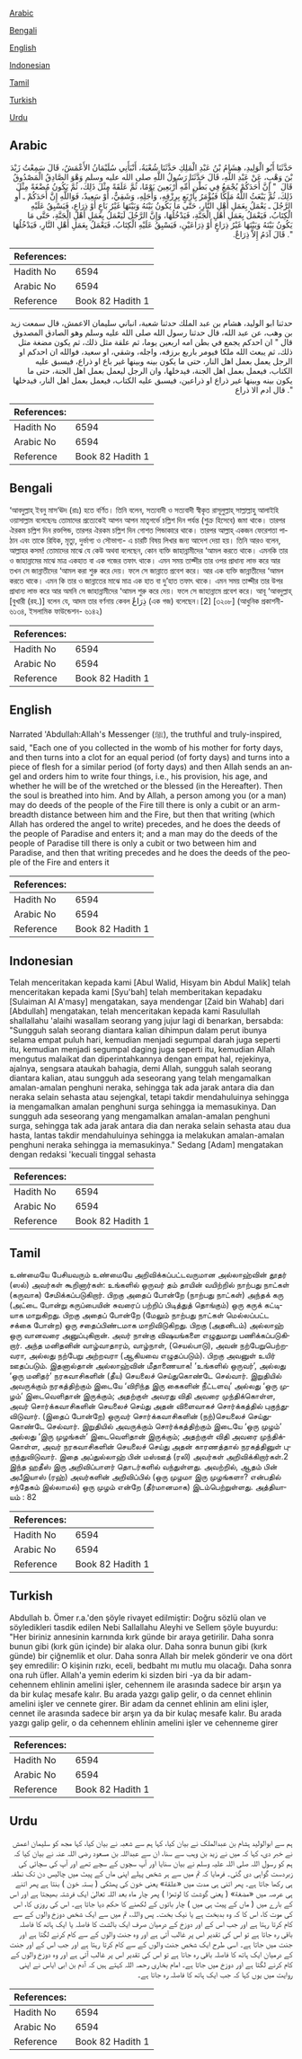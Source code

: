 [Arabic](#arabic)

[Bengali](#bengali)

[English](#english)

[Indonesian](#indonesian)

[Tamil](#tamil)

[Turkish](#turkish)

[Urdu](#urdu)

## Arabic


<div dir="rtl" lang="ar" style={{fontSize:'larger',backgroundColor:'#f8f9fa',padding:20}}>
حَدَّثَنَا أَبُو الْوَلِيدِ، هِشَامُ بْنُ عَبْدِ الْمَلِكِ حَدَّثَنَا شُعْبَةُ، أَنْبَأَنِي سُلَيْمَانُ الأَعْمَشُ، قَالَ سَمِعْتُ زَيْدَ بْنَ وَهْبٍ، عَنْ عَبْدِ اللَّهِ، قَالَ حَدَّثَنَا رَسُولُ اللَّهِ صلى الله عليه وسلم وَهْوَ الصَّادِقُ الْمَصْدُوقُ قَالَ ‏ "‏ إِنَّ أَحَدَكُمْ يُجْمَعُ فِي بَطْنِ أُمِّهِ أَرْبَعِينَ يَوْمًا، ثُمَّ عَلَقَةً مِثْلَ ذَلِكَ، ثُمَّ يَكُونُ مُضْغَةً مِثْلَ ذَلِكَ، ثُمَّ يَبْعَثُ اللَّهُ مَلَكًا فَيُؤْمَرُ بِأَرْبَعٍ بِرِزْقِهِ، وَأَجَلِهِ، وَشَقِيٌّ، أَوْ سَعِيدٌ، فَوَاللَّهِ إِنَّ أَحَدَكُمْ ـ أَوِ الرَّجُلَ ـ يَعْمَلُ بِعَمَلِ أَهْلِ النَّارِ، حَتَّى مَا يَكُونُ بَيْنَهُ وَبَيْنَهَا غَيْرُ بَاعٍ أَوْ ذِرَاعٍ، فَيَسْبِقُ عَلَيْهِ الْكِتَابُ، فَيَعْمَلُ بِعَمَلِ أَهْلِ الْجَنَّةِ، فَيَدْخُلُهَا، وَإِنَّ الرَّجُلَ لَيَعْمَلُ بِعَمَلِ أَهْلِ الْجَنَّةِ، حَتَّى مَا يَكُونُ بَيْنَهُ وَبَيْنَهَا غَيْرُ ذِرَاعٍ أَوْ ذِرَاعَيْنِ، فَيَسْبِقُ عَلَيْهِ الْكِتَابُ، فَيَعْمَلُ بِعَمَلِ أَهْلِ النَّارِ، فَيَدْخُلُهَا ‏"‏‏.‏ قَالَ آدَمُ إِلاَّ ذِرَاعٌ‏.‏
</div>
<div style={{backgroundColor:'#f8f9fa',padding:20, marginBottom: 10}}><table> <thead> <tr> <th>References:</th> <th></th> </tr> </thead> <tbody><tr><td>Hadith No</td><td>6594</td></tr><tr><td>Arabic No</td><td>6594</td></tr><tr><td>Reference</td><td>Book 82 Hadith 1</td></tr></tbody></table></div>


<div dir="rtl" lang="ar" style={{fontSize:'larger',backgroundColor:'#f8f9fa',padding:20}}>
حدثنا ابو الوليد، هشام بن عبد الملك حدثنا شعبة، انباني سليمان الاعمش، قال سمعت زيد بن وهب، عن عبد الله، قال حدثنا رسول الله صلى الله عليه وسلم وهو الصادق المصدوق قال " ان احدكم يجمع في بطن امه اربعين يوما، ثم علقة مثل ذلك، ثم يكون مضغة مثل ذلك، ثم يبعث الله ملكا فيومر باربع برزقه، واجله، وشقي، او سعيد، فوالله ان احدكم او الرجل يعمل بعمل اهل النار، حتى ما يكون بينه وبينها غير باع او ذراع، فيسبق عليه الكتاب، فيعمل بعمل اهل الجنة، فيدخلها، وان الرجل ليعمل بعمل اهل الجنة، حتى ما يكون بينه وبينها غير ذراع او ذراعين، فيسبق عليه الكتاب، فيعمل بعمل اهل النار، فيدخلها ". قال ادم الا ذراع
</div>
<div style={{backgroundColor:'#f8f9fa',padding:20, marginBottom: 10}}><table> <thead> <tr> <th>References:</th> <th></th> </tr> </thead> <tbody><tr><td>Hadith No</td><td>6594</td></tr><tr><td>Arabic No</td><td>6594</td></tr><tr><td>Reference</td><td>Book 82 Hadith 1</td></tr></tbody></table></div>

## Bengali


<div dir="ltr" lang="bn" style={{fontSize:'larger',backgroundColor:'#f8f9fa',padding:20}}>
‘আবদুল্লাহ্ ইবনু মাস‘ঊদ (রাঃ) হতে বর্ণিত। তিনি বলেন, সত্যবাদী ও সত্যবাদী স্বীকৃত রাসূলুল্লাহ্ সাল্লাল্লাহু আলাইহি ওয়াসাল্লাম বলেছেনঃ তোমাদের প্রত্যেকেই আপন আপন মাতৃগর্ভে চল্লিশ দিন পর্যন্ত (শুক্র হিসেবে) জমা থাকে। তারপর ঐরকম চল্লিশ দিন রক্তপিন্ড, তারপর ঐরকম চল্লিশ দিন গোশত পিন্ডাকারে থাকে। তারপর আল্লাহ্ একজন ফেরেশতা পাঠান এবং তাকে রিযিক, মৃত্যু, দুর্ভাগ্য ও সৌভাগ্য- এ চারটি বিষয় লিখার জন্য আদেশ দেয়া হয়। তিনি আরও বলেন, আল্লাহর কসম! তোমাদের মাঝে যে কেউ অথবা বলেছেন, কোন ব্যক্তি জাহান্নামীদের ‘আমল করতে থাকে। এমনকি তার ও জাহান্নামের মাঝে মাত্র একহাত বা এক গজের তফাৎ থাকে। এমন সময় তাক্দীর তার ওপর প্রাধান্য লাভ করে আর তখন সে জান্নাতীদের ‘আমল করা শুরু করে দেয়। ফলে সে জান্নাতে প্রবেশ করে। আর এক ব্যক্তি জান্নাতীদের ‘আমল করতে থাকে। এমন কি তার ও জান্নাতের মাঝে মাত্র এক হাত বা দু’হাত তফাৎ থাকে। এমন সময় তাক্দীর তার উপর প্রাধান্য লাভ করে আর অমনি সে জাহান্নামীদের ‘আমল শুরু করে দেয়। ফলে সে জাহান্নামে প্রবেশ করে। আবূ ‘আবদুল্লাহ্ [বুখারী (রহ.)] বলেন যে, আদম তার বর্ণনায় কেবল ذِرَاعٌ (এক গজ) বলেছেন।[2] [৩২০৮] (আধুনিক প্রকাশনী- ৬১৩৪, ইসলামিক ফাউন্ডেশন- ৬১৪২)
</div>
<div style={{backgroundColor:'#f8f9fa',padding:20, marginBottom: 10}}><table> <thead> <tr> <th>References:</th> <th></th> </tr> </thead> <tbody><tr><td>Hadith No</td><td>6594</td></tr><tr><td>Arabic No</td><td>6594</td></tr><tr><td>Reference</td><td>Book 82 Hadith 1</td></tr></tbody></table></div>

## English


<div dir="ltr" lang="en" style={{fontSize:'larger',backgroundColor:'#f8f9fa',padding:20}}>
Narrated 'Abdullah:Allah's Messenger (ﷺ), the truthful and truly-inspired, said, "Each one of you collected in the womb of his mother for forty days, and then turns into a clot for an equal period (of forty days) and turns into a piece of flesh for a similar period (of forty days) and then Allah sends an angel and orders him to write four things, i.e., his provision, his age, and whether he will be of the wretched or the blessed (in the Hereafter). Then the soul is breathed into him. And by Allah, a person among you (or a man) may do deeds of the people of the Fire till there is only a cubit or an arm-breadth distance between him and the Fire, but then that writing (which Allah has ordered the angel to write) precedes, and he does the deeds of the people of Paradise and enters it; and a man may do the deeds of the people of Paradise till there is only a cubit or two between him and Paradise, and then that writing precedes and he does the deeds of the people of the Fire and enters it
</div>
<div style={{backgroundColor:'#f8f9fa',padding:20, marginBottom: 10}}><table> <thead> <tr> <th>References:</th> <th></th> </tr> </thead> <tbody><tr><td>Hadith No</td><td>6594</td></tr><tr><td>Arabic No</td><td>6594</td></tr><tr><td>Reference</td><td>Book 82 Hadith 1</td></tr></tbody></table></div>

## Indonesian


<div dir="ltr" lang="id" style={{fontSize:'larger',backgroundColor:'#f8f9fa',padding:20}}>
Telah menceritakan kepada kami [Abul Walid, Hisyam bin Abdul Malik] telah menceritakan kepada kami [Syu'bah] telah memberitakan kepadaku [Sulaiman Al A'masy] mengatakan, saya mendengar [Zaid bin Wahab] dari [Abdullah] mengatakan, telah menceritakan kepada kami Rasulullah shallallahu 'alaihi wasallam seorang yang jujur lagi di benarkan, bersabda: "Sungguh salah seorang diantara kalian dihimpun dalam perut ibunya selama empat puluh hari, kemudian menjadi segumpal darah juga seperti itu, kemudian menjadi segumpal daging juga seperti itu, kemudian Allah mengutus malaikat dan diperintahkannya dengan empat hal, rejekinya, ajalnya, sengsara ataukah bahagia, demi Allah, sungguh salah seorang diantara kalian, atau sungguh ada seseorang yang telah mengamalkan amalan-amalan penghuni neraka, sehingga tak ada jarak antara dia dan neraka selain sehasta atau sejengkal, tetapi takdir mendahuluinya sehingga ia mengamalkan amalan penghuni surga sehingga ia memasukinya. Dan sungguh ada seseorang yang mengamalkan amalan-amalan penghuni surga, sehingga tak ada jarak antara dia dan neraka selain sehasta atau dua hasta, lantas takdir mendahuluinya sehingga ia melakukan amalan-amalan penghuni neraka sehingga ia memasukinya." Sedang [Adam] mengatakan dengan redaksi 'kecuali tinggal sehasta
</div>
<div style={{backgroundColor:'#f8f9fa',padding:20, marginBottom: 10}}><table> <thead> <tr> <th>References:</th> <th></th> </tr> </thead> <tbody><tr><td>Hadith No</td><td>6594</td></tr><tr><td>Arabic No</td><td>6594</td></tr><tr><td>Reference</td><td>Book 82 Hadith 1</td></tr></tbody></table></div>

## Tamil


<div dir="ltr" lang="ta" style={{fontSize:'larger',backgroundColor:'#f8f9fa',padding:20}}>
உண்மையே பேசியவரும் உண்மையே அறிவிக்கப்பட்டவருமான அல்லாஹ்வின் தூதர் (ஸல்) அவர்கள் கூறினார்கள்: உங்களில் ஒருவர் தம் தாயின் வயிற்றில் நாற்பது நாட்கள் (கருவாக) சேமிக்கப்படுகிறார். பிறகு அதைப் போன்றே (நாற்பது நாட்கள்) அந்தக் கரு (அட்டை போன்று கருப்பையின் சுவரைப் பற்றிப் பிடித்துத் தொங்கும்) ஒரு கருக் கட்டியாக மாறுகிறது. பிறகு அதைப் போன்றே (மேலும் நாற்பது நாட்கள் மெல்லப்பட்ட சக்கை போன்ற) ஒரு சதைப்பிண்டமாக மாறிவிடுகிறது. பிறகு (அதனிடம்) அல்லாஹ் ஒரு வானவரை அனுப்புகிறான். அவர் நான்கு விஷயங்களை எழுதுமாறு பணிக்கப்படுகிறார். அந்த மனிதனின் வாழ்வாதாரம், வாழ்நாள், (செயல்பாடு), அவன் நற்பேறுபெற்றவரா, அல்லது நற்பேறு அற்றவரா (ஆகியவை எழுதப்படும்). பிறகு அவனுள் உயிர் ஊதப்படும். இதனால்தான் அல்லாஹ்வின் மீதாணையாக! ‘உங்களில் ஒருவர்’, அல்லது ‘ஒரு மனிதர்’ நரகவாசிகளின் (தீய) செயலைச் செய்துகொண்டே செல்வார். இறுதியில் அவருக்கும் நரகத்திற்கும் இடையே ‘விரிந்த இரு கைகளின் நீட்டளவு’ அல்லது ‘ஒரு முழம்’ இடைவெளிதான் இருக்கும்; அதற்குள் அவரது விதி அவரை முந்திக்கொள்ள, அவர் சொர்க்கவாசிகளின் செயலைச் செய்து அதன் விளைவாகச் சொர்க்கத்தில் புகுந்துவிடுவார். (இதைப் போன்றே) ஒருவர் சொர்க்கவாசிகளின் (நற்)செயலைச் செய்துகொண்டே செல்வார். இறுதியில் அவருக்கும் சொர்க்கத்திற்கும் இடையே ‘ஒரு முழம்’ அல்லது ‘இரு முழங்கள்’ இடைவெளிதான் இருக்கும்; அதற்குள் விதி அவரை முந்திக்கொள்ள, அவர் நரகவாசிகளின் செயலைச் செய்து அதன் காரணத்தால் நரகத்தினுள் புகுந்துவிடுவார். இதை அப்துல்லாஹ் பின் மஸ்ஊத் (ரலி) அவர்கள் அறிவிக்கிறார்கள்.2 இந்த ஹதீஸ் இரு அறிவிப்பாளர் தொடர்களில் வந்துள்ளது. அவற்றில், ஆதம் பின் அபீஇயாஸ் (ரஹ்) அவர்களின் அறிவிப்பில் (ஒரு முழமா இரு முழங்களா? என்பதில் சந்தேகம் இல்லாமல்) ஒரு முழம் என்றே (தீர்மானமாக) இடம்பெற்றுள்ளது. அத்தியாயம் : 82
</div>
<div style={{backgroundColor:'#f8f9fa',padding:20, marginBottom: 10}}><table> <thead> <tr> <th>References:</th> <th></th> </tr> </thead> <tbody><tr><td>Hadith No</td><td>6594</td></tr><tr><td>Arabic No</td><td>6594</td></tr><tr><td>Reference</td><td>Book 82 Hadith 1</td></tr></tbody></table></div>

## Turkish


<div dir="ltr" lang="tr" style={{fontSize:'larger',backgroundColor:'#f8f9fa',padding:20}}>
Abdullah b. Ömer r.a.'den şöyle rivayet edilmiştir: Doğru sözlü olan ve söyledikleri tasdik edilen Nebi Sallallahu Aleyhi ve Sellem şöyle buyurdu: "Her biriniz annesinin karnında kırk günde bir araya getirilir. Daha sonra bunun gibi (kırk gün içinde) bir alaka olur. Daha sonra bunun gibi (kırk günde) bir çiğnemlik et olur. Daha sonra Allah bir melek gönderir ve ona dört şey emredilir: O kişinin rızkı, eceli, bedbaht mı mutlu mu olacağı. Daha sonra ona ruh üfler. Allah'a yemin ederim ki sizden biri -ya da bir adam- cehennem ehlinin amelini işler, cehennem ile arasında sadece bir arşın ya da bir kulaç mesafe kalır. Bu arada yazgı galip gelir, o da cennet ehlinin amelini işler ve cennete girer. Bir adam da cennet ehlinin am elini işler, cennet ile arasında sadece bir arşın ya da bir kulaç mesafe kalır. Bu arada yazgı galip gelir, o da cehennem ehlinin amelini işler ve cehenneme girer
</div>
<div style={{backgroundColor:'#f8f9fa',padding:20, marginBottom: 10}}><table> <thead> <tr> <th>References:</th> <th></th> </tr> </thead> <tbody><tr><td>Hadith No</td><td>6594</td></tr><tr><td>Arabic No</td><td>6594</td></tr><tr><td>Reference</td><td>Book 82 Hadith 1</td></tr></tbody></table></div>

## Urdu


<div dir="rtl" lang="ur" style={{fontSize:'larger',backgroundColor:'#f8f9fa',padding:20}}>
ہم سے ابوالولید ہشام بن عبدالملک نے بیان کیا، کہا ہم سے شعبہ نے بیان کیا، کہا مجھ کو سلیمان اعمش نے خبر دی، کہا کہ میں نے زید بن وہب سے سنا، ان سے عبداللہ بن مسعود رضی اللہ عنہ نے بیان کیا کہ ہم کو رسول اللہ صلی اللہ علیہ وسلم نے بیان سنایا اور آپ سچوں کے سچے تھے اور آپ کی سچائی کی زبردست گواہی دی گئی۔ فرمایا کہ تم میں سے ہر شخص پہلے اپنی ماں کے پیٹ میں چالیس دن تک نطفہ ہی رکھا جاتا ہے۔ پھر اتنی ہی مدت میں «علقة» یعنی خون کی پھٹکی ( بستہ خون ) بنتا ہے پھر اتنے ہی عرصہ میں «مضغة» ( یعنی گوشت کا لوتھڑا ) پھر چار ماہ بعد اللہ تعالیٰ ایک فرشتہ بھیجتا ہے اور اس کے بارے میں ( ماں کے پیٹ ہی میں ) چار باتوں کے لکھنے کا حکم دیا جاتا ہے۔ اس کی روزی کا، اس کی موت کا، اس کا کہ وہ بدبخت ہے یا نیک بخت۔ پس واللہ، تم میں سے ایک شخص دوزخ والوں کے سے کام کرتا رہتا ہے اور جب اس کے اور دوزخ کے درمیان صرف ایک بالشت کا فاصلہ یا ایک ہاتھ کا فاصلہ باقی رہ جاتا ہے تو اس کی تقدیر اس پر غالب آتی ہے اور وہ جنت والوں کے سے کام کرنے لگتا ہے اور جنت میں جاتا ہے۔ اسی طرح ایک شخص جنت والوں کے سے کام کرتا رہتا ہے اور جب اس کے اور جنت کے درمیان ایک ہاتھ کا فاصلہ باقی رہ جاتا ہے تو اس کی تقدیر اس پر غالب آتی ہے اور وہ دوزخ والوں کے کام کرنے لگتا ہے اور دوزخ میں جاتا ہے۔ امام بخاری رحمہ اللہ کہتے ہیں کہ آدم بن ابی ایاس نے اپنی روایت میں یوں کہا کہ جب ایک ہاتھ کا فاصلہ رہ جاتا ہے۔
</div>
<div style={{backgroundColor:'#f8f9fa',padding:20, marginBottom: 10}}><table> <thead> <tr> <th>References:</th> <th></th> </tr> </thead> <tbody><tr><td>Hadith No</td><td>6594</td></tr><tr><td>Arabic No</td><td>6594</td></tr><tr><td>Reference</td><td>Book 82 Hadith 1</td></tr></tbody></table></div>